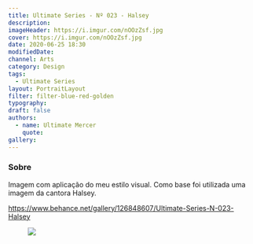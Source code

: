 ```yaml
---
title: Ultimate Series - Nº 023 - Halsey
description:
imageHeader: https://i.imgur.com/nOOzZsf.jpg
cover: https://i.imgur.com/nOOzZsf.jpg
date: 2020-06-25 18:30
modifiedDate:
channel: Arts
category: Design
tags:
  - Ultimate Series
layout: PortraitLayout
filter: filter-blue-red-golden
typography:
draft: false
authors:
  - name: Ultimate Mercer
    quote:
gallery:
---
```


### Sobre

Imagem com aplicação do meu estilo visual. Como base foi utilizada uma imagem da cantora Halsey.

https://www.behance.net/gallery/126848607/Ultimate-Series-N-023-Halsey

<figure>
<img src="https://i.imgur.com/nOOzZsf.jpg" className="max-w-none mx-auto block"/>
</figure>
